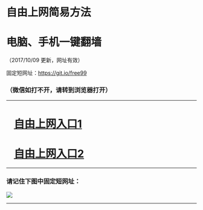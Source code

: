 ﻿# 自由上网简易方法

# 电脑、手机一键翻墙

（2017/10/09 更新，网址有效）

固定短网址：https://git.io/free99

### （微信如打不开，请转到浏览器打开）


***





# &nbsp;&nbsp; <a href="http://ft1663229005.fwq-tz-1001.info/fwqtz01.html?t=100900113256 " target="_blank">自由上网入口1</a>
# &nbsp;&nbsp; <a href="http://ft473211941.fwq-tz-1002.info/fwqtz02.html?t=100900123734 " target="_blank">自由上网入口2</a>
***

### 请记住下图中固定短网址：

<img src="https://s3-us-west-2.amazonaws.com/fwq-1001/yjfq-20170905okok.png" /> 


***

